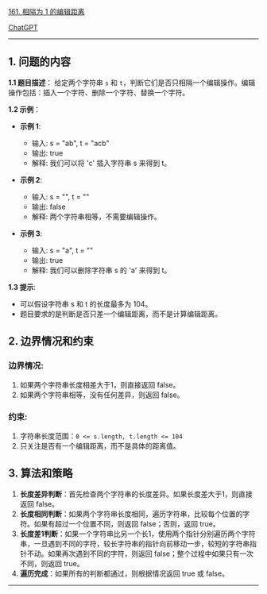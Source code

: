 [161. 相隔为 1 的编辑距离](https://leetcode.cn/problems/one-edit-distance)

[ChatGPT](https://chat.openai.com/share/a7480b0b-a10d-4b3b-aa70-cdcc1ce934fa)

---

## 1. 问题的内容
**1.1 题目描述**：
给定两个字符串 `s` 和 `t`，判断它们是否只相隔一个编辑操作。编辑操作包括：插入一个字符、删除一个字符、替换一个字符。

**1.2 示例**：
- **示例 1**:
  - 输入: s = "ab", t = "acb"
  - 输出: true
  - 解释: 我们可以将 'c' 插入字符串 s 来得到 t。

- **示例 2**:
  - 输入: s = "", t = ""
  - 输出: false
  - 解释: 两个字符串相等，不需要编辑操作。

- **示例 3**:
  - 输入: s = "a", t = ""
  - 输出: true
  - 解释: 我们可以删除字符串 s 的 'a' 来得到 t。

**1.3 提示**:
- 可以假设字符串 s 和 t 的长度最多为 104。
- 题目要求的是判断是否只差一个编辑距离，而不是计算编辑距离。

## 2. 边界情况和约束
### **边界情况**:
1. 如果两个字符串长度相差大于1，则直接返回 false。
2. 如果两个字符串相等，没有任何差异，则返回 false。

### **约束**:
1. 字符串长度范围：`0 <= s.length, t.length <= 104`
2. 只关注是否有一个编辑距离，而不是具体的距离值。


## 3. 算法和策略
1. **长度差异判断**：首先检查两个字符串的长度差异。如果长度差大于1，则直接返回 false。
2. **长度相同判断**：如果两个字符串长度相同，遍历字符串，比较每个位置的字符。如果有超过一个位置不同，则返回 false；否则，返回 true。
3. **长度差1判断**：如果一个字符串比另一个长1，使用两个指针分别遍历两个字符串，一旦遇到不同的字符，较长字符串的指针向前移动一步，较短的字符串指针不动。如果再次遇到不同的字符，则返回 false；整个过程中如果只有一次不同，则返回 true。
4. **遍历完成**：如果所有的判断都通过，则根据情况返回 true 或 false。

---

